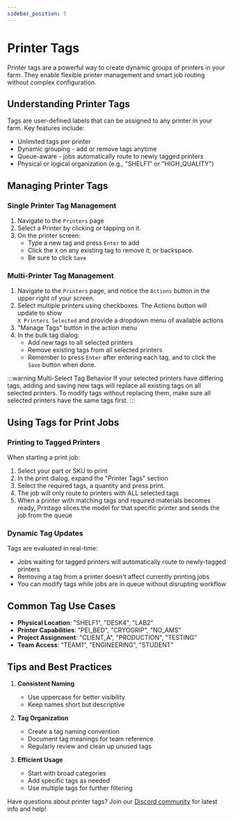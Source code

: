 ```yaml
---
sidebar_position: 5
---
```


# Printer Tags

Printer tags are a powerful way to create dynamic groups of printers in your farm. They enable flexible printer management and smart job routing without complex configuration.

## Understanding Printer Tags

Tags are user-defined labels that can be assigned to any printer in your farm. Key features include:

- Unlimited tags per printer
- Dynamic grouping - add or remove tags anytime
- Queue-aware - jobs automatically route to newly tagged printers
- Physical or logical organization (e.g., "SHELF1" or "HIGH_QUALITY")

## Managing Printer Tags

### Single Printer Tag Management

1. Navigate to the `Printers` page
2. Select a Printer by clicking or tapping on it.
3. On the printer screen:
   - Type a new tag and press `Enter` to add
   - Click the `X` on any existing tag to remove it, or backspace.
   - Be sure to click `Save`


### Multi-Printer Tag Management

1. Navigate to the `Printers` page, and notice the `Actions` button in the upper right of your screen. 
2. Select multiple printers using checkboxes. The Actions button will update to show <br/>`X Printers Selected` and provide a dropdown menu of available actions
3. "Manage Tags" button in the action menu
4. In the bulk tag dialog:
   - Add new tags to all selected printers
   - Remove existing tags from all selected printers
   - Remember to press `Enter` after entering each tag, and to click the `Save` button when done.

:::warning Multi-Select Tag Behavior
If your selected printers have differing tags, adding and saving new tags will replace all existing tags on all selected printers.
To modify tags without replacing them, make sure all selected printers have the same tags first.
:::


## Using Tags for Print Jobs

### Printing to Tagged Printers

When starting a print job:

1. Select your part or SKU to print
2. In the print dialog, expand the "Printer Tags" section
3. Select the required tags, a quantity and press print.
4. The job will only route to printers with ALL selected tags
5. When a printer with matching tags and required materials becomes ready, Printago slices the model for that specific printer and sends the job from the queue

### Dynamic Tag Updates

Tags are evaluated in real-time:

- Jobs waiting for tagged printers will automatically route to newly-tagged printers
- Removing a tag from a printer doesn't affect currently printing jobs
- You can modify tags while jobs are in queue without disrupting workflow


## Common Tag Use Cases

- **Physical Location**: "SHELF1", "DESK4", "LAB2"
- **Printer Capabilities**: "PEI_BED", "CRYOGRIP", "NO_AMS"
- **Project Assignment**: "CLIENT_A", "PRODUCTION", "TESTING"
- **Team Access**: "TEAM1", "ENGINEERING", "STUDENT"

## Tips and Best Practices

1. **Consistent Naming**
   - Use uppercase for better visibility
   - Keep names short but descriptive

2. **Tag Organization**
   - Create a tag naming convention
   - Document tag meanings for team reference
   - Regularly review and clean up unused tags

3. **Efficient Usage**
   - Start with broad categories
   - Add specific tags as needed
   - Use multiple tags for further filtering

Have questions about printer tags? Join our [Discord community](https://discord.gg/RCFA2u99De) for latest info and help!